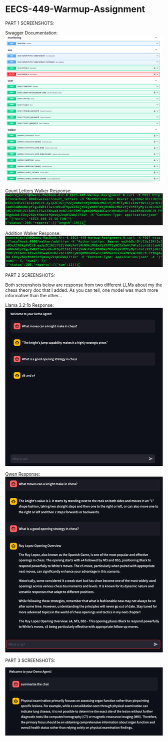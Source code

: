 # EECS-449-Warmup-Assignment
PART 1 SCREENSHOTS:

Swagger Documentation:
![Part 1.2: Swagger Documentation](images/449_Swagger_Doc.png)

Count Letters Walker Response:
![Part 1.3: Count Letters Response](images/Count_Letters_API.png)

Addition Walker Response:
![Part 1.3: Addition Response](images/Additon_API.png)


PART 2 SCREENSHOTS:

Both screenshots below are response from two different LLMs about my the chess theory doc that I added.  As you can tell, one model was much more informative than the other...

Llama 3.2:1b Response:
![Llama 3.1:1b](images/Llama3.2.1b.png)

Qwen Response:
![Qwen](images/Qwen.png)

PART 3 SCREENSHOTS:

![Summarize Chat Feature](images/Summarize_feature.png)